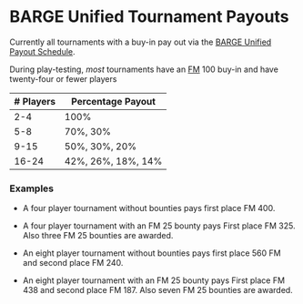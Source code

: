 # BARGE Unified Tournament Payouts

Currently all tournaments with a buy-in pay out via the [BARGE Unified
Payout Schedule](./Unified_BARGE_payouts.pdf).

During play-testing, _most_ tournaments have an [FM](../fun_money.html) 100 buy-in and have twenty-four or fewer players

|# Players|Percentage Payout|
|-|-|
|2-4|100%|
|5-8|70%, 30%|
|9-15|50%, 30%, 20%|
|16-24|42%, 26%, 18%, 14%|

### Examples

* A four player tournament without bounties pays first place FM 400.

* A four player tournament with an FM 25 bounty pays First place FM 325.
Also three FM 25 bounties are awarded.

* An eight player tournament without bounties pays first place 560 FM
and second place FM 240.

* An eight player tournament with an FM 25 bounty pays First place FM 438
and second place FM 187.  Also seven FM 25 bounties are awarded.


